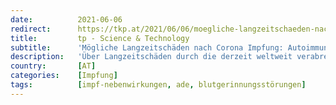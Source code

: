 ```yaml
---
date:          2021-06-06
redirect:      https://tkp.at/2021/06/06/moegliche-langzeitschaeden-nach-corona-impfung-autoimmunerkrankungen-und-ade/
title:         tp - Science & Technology
subtitle:      'Mögliche Langzeitschäden nach Corona Impfung: Autoimmunerkrankungen und ADE'
description:   'Über Langzeitschäden durch die derzeit weltweit verabreichten gentechnischen Präparate gibt es keine Untersuchungen, da sie nur ganz kurze Zeit getestet und eingesetzt wurden. Bei den Präparaten von AstraZeneca und Johnson & Johnson gibt es mittlerweile offizielle Warnungen vor Thrombozytopenie und Autoimmunerkrankungen. Aus Studien an früheren Corona-Impfstoffen wissen wir um die Gefahren von ADE. Befassen wir …'
country:       [AT]
categories:    [Impfung]
tags:          [impf-nebenwirkungen, ade, blutgerinnungsstörungen]
---
```

